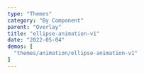 ```yaml
---
type: "Themes"
category: "By Component"
parent: "Overlay"
title: "ellipse-animation-v1"
date: "2022-05-04"
demos: [
  "themes/animation/ellipse-animation-v1"
]
---
```

